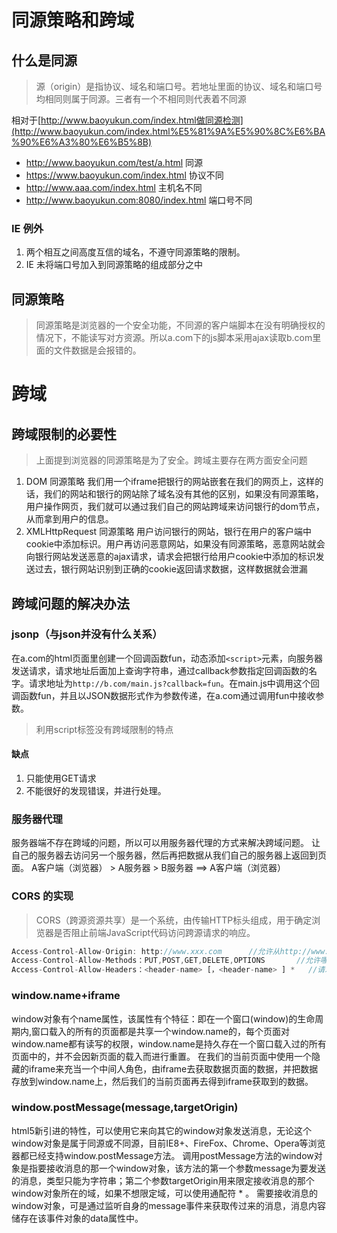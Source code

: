 # 同源策略和跨域

## 什么是同源

> 源（origin）是指协议、域名和端口号。若地址里面的协议、域名和端口号均相同则属于同源。三者有一个不相同则代表着不同源

相对于[http://www.baoyukun.com/index.html做同源检测](http://www.baoyukun.com/index.html%E5%81%9A%E5%90%8C%E6%BA%90%E6%A3%80%E6%B5%8B)

- <http://www.baoyukun.com/test/a.html> 同源
- <https://www.baoyukun.com/index.html> 协议不同
- <http://www.aaa.com/index.html> 主机名不同
- <http://www.baoyukun.com:8080/index.html> 端口号不同

### IE 例外

1. 两个相互之间高度互信的域名，不遵守同源策略的限制。
2. IE 未将端口号加入到同源策略的组成部分之中

## 同源策略

> 同源策略是浏览器的一个安全功能，不同源的客户端脚本在没有明确授权的情况下，不能读写对方资源。所以a.com下的js脚本采用ajax读取b.com里面的文件数据是会报错的。

# 跨域

## 跨域限制的必要性

> 上面提到浏览器的同源策略是为了安全。跨域主要存在两方面安全问题

1. DOM 同源策略
   我们用一个iframe把银行的网站嵌套在我们的网页上，这样的话，我们的网站和银行的网站除了域名没有其他的区别，如果没有同源策略，用户操作网页，我们就可以通过我们自己的网站跨域来访问银行的dom节点，从而拿到用户的信息。
2. XMLHttpRequest 同源策略
   用户访问银行的网站，银行在用户的客户端中cookie中添加标识。用户再访问恶意网站，如果没有同源策略，恶意网站就会向银行网站发送恶意的ajax请求，请求会把银行给用户cookie中添加的标识发送过去，银行网站识别到正确的cookie返回请求数据，这样数据就会泄漏

## 跨域问题的解决办法

### jsonp（与json并没有什么关系）

在a.com的html页面里创建一个回调函数fun，动态添加`<script>`元素，向服务器发送请求，请求地址后面加上查询字符串，通过callback参数指定回调函数的名字。请求地址为`http://b.com/main.js?callback=fun`。在main.js中调用这个回调函数fun，并且以JSON数据形式作为参数传递，在a.com通过调用fun中接收参数。

> 利用script标签没有跨域限制的特点

#### 缺点

1. 只能使用GET请求
2. 不能很好的发现错误，并进行处理。

### 服务器代理

服务器端不存在跨域的问题，所以可以用服务器代理的方式来解决跨域问题。
让自己的服务器去访问另一个服务器，然后再把数据从我们自己的服务器上返回到页面。
A客户端（浏览器） > A服务器 > B服务器 ==> A客户端（浏览器）

### CORS 的实现

> CORS（跨源资源共享）是一个系统，由传输HTTP标头组成，用于确定浏览器是否阻止前端JavaScript代码访问跨源请求的响应。

```js
Access-Control-Allow-Origin: http://www.xxx.com      //允许从http://www.xxx.com源请求代码来访问资源。 *代表允许所有的
Access-Control-Allow-Methods：PUT,POST,GET,DELETE,OPTIONS       //允许哪些请求方法
Access-Control-Allow-Headers：<header-name> [，<header-name> ] *   //请求需要具有的标头
```

### window.name+iframe

window对象有个name属性，该属性有个特征：即在一个窗口(window)的生命周期内,窗口载入的所有的页面都是共享一个window.name的，每个页面对window.name都有读写的权限，window.name是持久存在一个窗口载入过的所有页面中的，并不会因新页面的载入而进行重置。
在我们的当前页面中使用一个隐藏的iframe来充当一个中间人角色，由iframe去获取数据页面的数据，并把数据存放到window.name上，然后我们的当前页面再去得到iframe获取到的数据。

### window.postMessage(message,targetOrigin)

html5新引进的特性，可以使用它来向其它的window对象发送消息，无论这个window对象是属于同源或不同源，目前IE8+、FireFox、Chrome、Opera等浏览器都已经支持window.postMessage方法。
调用postMessage方法的window对象是指要接收消息的那一个window对象，该方法的第一个参数message为要发送的消息，类型只能为字符串；第二个参数targetOrigin用来限定接收消息的那个window对象所在的域，如果不想限定域，可以使用通配符 * 。
需要接收消息的window对象，可是通过监听自身的message事件来获取传过来的消息，消息内容储存在该事件对象的data属性中。


  